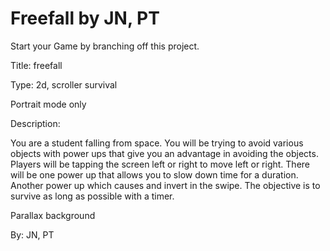 # Freefall by JN, PT
Start your Game by branching off this project.

Title: freefall

Type: 2d, scroller survival

Portrait mode only

Description:

You are a student falling from space. You will be trying to avoid various objects with power ups that give you an advantage in avoiding the objects. Players will be tapping the screen left or right to move left or right. There will be one power up that allows you to slow down time for a duration. Another power up which causes and invert in the swipe. The objective is to survive as long as possible with a timer.

Parallax background

By: JN, PT
